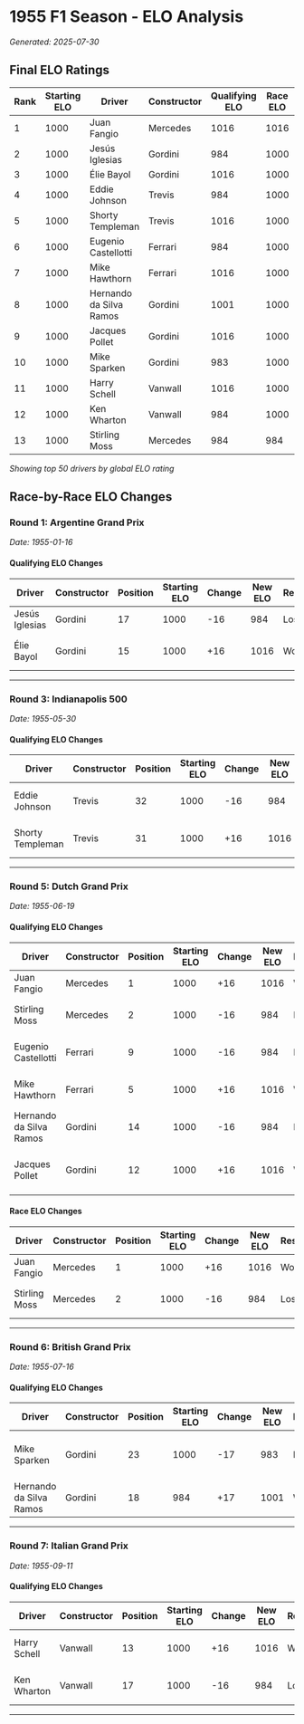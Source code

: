 # 1955 F1 Season - ELO Analysis

*Generated: 2025-07-30*

## Final ELO Ratings

| Rank | Starting ELO | Driver | Constructor | Qualifying ELO | Race ELO | ELO |
|------|--------------|--------|-------------|----------------|----------|-----|
| 1 | 1000 | Juan Fangio | Mercedes | 1016 | 1016 | 1016 |
| 2 | 1000 | Jesús Iglesias | Gordini | 984 | 1000 | 1000 |
| 3 | 1000 | Élie Bayol | Gordini | 1016 | 1000 | 1000 |
| 4 | 1000 | Eddie Johnson | Trevis | 984 | 1000 | 1000 |
| 5 | 1000 | Shorty Templeman | Trevis | 1016 | 1000 | 1000 |
| 6 | 1000 | Eugenio Castellotti | Ferrari | 984 | 1000 | 1000 |
| 7 | 1000 | Mike Hawthorn | Ferrari | 1016 | 1000 | 1000 |
| 8 | 1000 | Hernando da Silva Ramos | Gordini | 1001 | 1000 | 1000 |
| 9 | 1000 | Jacques Pollet | Gordini | 1016 | 1000 | 1000 |
| 10 | 1000 | Mike Sparken | Gordini | 983 | 1000 | 1000 |
| 11 | 1000 | Harry Schell | Vanwall | 1016 | 1000 | 1000 |
| 12 | 1000 | Ken Wharton | Vanwall | 984 | 1000 | 1000 |
| 13 | 1000 | Stirling Moss | Mercedes | 984 | 984 | 984 |


*Showing top 50 drivers by global ELO rating*

## Race-by-Race ELO Changes

### Round 1: Argentine Grand Prix
*Date: 1955-01-16*

#### Qualifying ELO Changes

| Driver | Constructor | Position | Starting ELO | Change | New ELO | Result | vs Teammate |
|--------|-------------|----------|--------------|--------|---------|--------|--------------|
| Jesús Iglesias | Gordini | 17 | 1000 | -16 | 984 | Lost | Élie Bayol (P15) |
| Élie Bayol | Gordini | 15 | 1000 | +16 | 1016 | Won | Jesús Iglesias (P17) |

---

### Round 3: Indianapolis 500
*Date: 1955-05-30*

#### Qualifying ELO Changes

| Driver | Constructor | Position | Starting ELO | Change | New ELO | Result | vs Teammate |
|--------|-------------|----------|--------------|--------|---------|--------|--------------|
| Eddie Johnson | Trevis | 32 | 1000 | -16 | 984 | Lost | Shorty Templeman (P31) |
| Shorty Templeman | Trevis | 31 | 1000 | +16 | 1016 | Won | Eddie Johnson (P32) |

---

### Round 5: Dutch Grand Prix
*Date: 1955-06-19*

#### Qualifying ELO Changes

| Driver | Constructor | Position | Starting ELO | Change | New ELO | Result | vs Teammate |
|--------|-------------|----------|--------------|--------|---------|--------|--------------|
| Juan Fangio | Mercedes | 1 | 1000 | +16 | 1016 | Won | Stirling Moss (P2) |
| Stirling Moss | Mercedes | 2 | 1000 | -16 | 984 | Lost | Juan Fangio (P1) |
| Eugenio Castellotti | Ferrari | 9 | 1000 | -16 | 984 | Lost | Mike Hawthorn (P5) |
| Mike Hawthorn | Ferrari | 5 | 1000 | +16 | 1016 | Won | Eugenio Castellotti (P9) |
| Hernando da Silva Ramos | Gordini | 14 | 1000 | -16 | 984 | Lost | Jacques Pollet (P12) |
| Jacques Pollet | Gordini | 12 | 1000 | +16 | 1016 | Won | Hernando da Silva Ramos (P14) |

#### Race ELO Changes

| Driver | Constructor | Position | Starting ELO | Change | New ELO | Result | vs Teammate |
|--------|-------------|----------|--------------|--------|---------|--------|--------------|
| Juan Fangio | Mercedes | 1 | 1000 | +16 | 1016 | Won | Stirling Moss (P2) |
| Stirling Moss | Mercedes | 2 | 1000 | -16 | 984 | Lost | Juan Fangio (P1) |

---

### Round 6: British Grand Prix
*Date: 1955-07-16*

#### Qualifying ELO Changes

| Driver | Constructor | Position | Starting ELO | Change | New ELO | Result | vs Teammate |
|--------|-------------|----------|--------------|--------|---------|--------|--------------|
| Mike Sparken | Gordini | 23 | 1000 | -17 | 983 | Lost | Hernando da Silva Ramos (P18) |
| Hernando da Silva Ramos | Gordini | 18 | 984 | +17 | 1001 | Won | Mike Sparken (P23) |

---

### Round 7: Italian Grand Prix
*Date: 1955-09-11*

#### Qualifying ELO Changes

| Driver | Constructor | Position | Starting ELO | Change | New ELO | Result | vs Teammate |
|--------|-------------|----------|--------------|--------|---------|--------|--------------|
| Harry Schell | Vanwall | 13 | 1000 | +16 | 1016 | Won | Ken Wharton (P17) |
| Ken Wharton | Vanwall | 17 | 1000 | -16 | 984 | Lost | Harry Schell (P13) |

---

